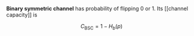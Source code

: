 **Binary symmetric channel** has probability of flipping 0 or 1. Its [[channel capacity]] is

$$
C_{\text{BSC}} = 1 - H_b(p)
$$